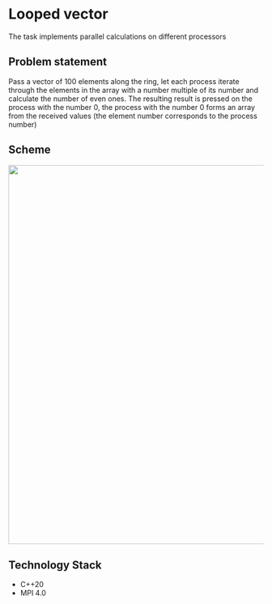 # Looped vector
The task implements parallel calculations on different processors

## Problem statement
Pass a vector of 100 elements along the ring, let each process iterate through the elements in the array with a number multiple of its number and calculate the number of even ones. The resulting result is pressed on the process with the number 0, the process with the number 0 forms an array from the received values (the element number corresponds to the process number)

## Scheme

 <img src="https://i.imgur.com/4uRqYBV.jpg" width="750" />

 
## Technology Stack
* C++20
* MPI 4.0



